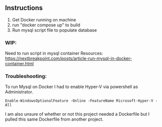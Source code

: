 ## Instructions
1. Get Docker running on machine
2. run "docker compose up" to build 
3. Run mysql script file to populate database

### WIP:
Need to run script in mysql container
Resources:
https://nextbreakpoint.com/posts/article-run-mysql-in-docker-container.html


### Troubleshooting:

To run Mysql on Docker I had to enable Hyper-V via powershell as Administrator. 

```
Enable-WindowsOptionalFeature -Online -FeatureName Microsoft-Hyper-V -All

```

I am also unsure of whether or not this project needed a Dockerfile but I pulled this same Dockerfile from another project.
